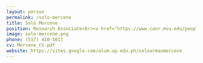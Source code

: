 ```yaml
---
layout: person
permalink: /solo-mercene
title: Solo Mercene
position: Research Associate<br><a href="https://www.canr.msu.edu/people/david_mota_sanchez">(Mota-Sanchez lab)</a>
image: solo-mercene.png
phone: (517) 410-5017
cv: Mercene_CV.pdf
website: https://sites.google.com/alum.up.edu.ph/soloarmanmercene
---
```

